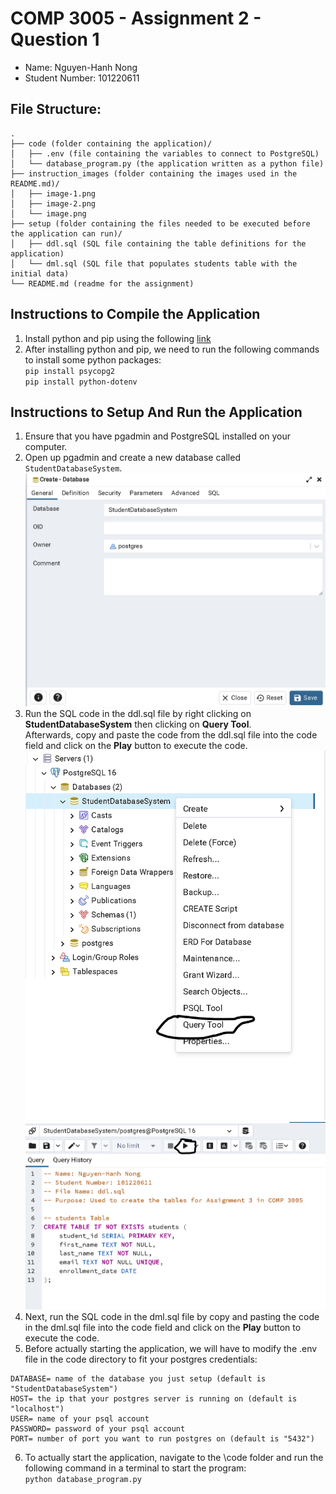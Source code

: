 # COMP 3005 - Assignment 2 - Question 1

- Name: Nguyen-Hanh Nong
- Student Number: 101220611

## File Structure:

```
.
├── code (folder containing the application)/
│   ├── .env (file containing the variables to connect to PostgreSQL)
│   └── database_program.py (the application written as a python file)
├── instruction_images (folder containing the images used in the README.md)/
│   ├── image-1.png
│   ├── image-2.png
│   └── image.png
├── setup (folder containing the files needed to be executed before the application can run)/
│   ├── ddl.sql (SQL file containing the table definitions for the application)
│   └── dml.sql (SQL file that populates students table with the initial data)
└── README.md (readme for the assignment)
```

## Instructions to Compile the Application

1. Install python and pip using the following [link](https://www.python.org/downloads/)
2. After installing python and pip, we need to run the following commands to install some python packages: \
   `pip install psycopg2`\
   `pip install python-dotenv`

## Instructions to Setup And Run the Application

1. Ensure that you have pgadmin and PostgreSQL installed on your computer.
2. Open up pgadmin and create a new database called `StudentDatabaseSystem`. \
   ![alt text](./instruction_images/image.png)
3. Run the SQL code in the ddl.sql file by right clicking on **StudentDatabaseSystem** then clicking on **Query Tool**. \
   Afterwards, copy and paste the code from the ddl.sql file into the code field and click on the **Play** button to execute the code.
   ![alt text](./instruction_images/image-1.png)
   ![alt text](./instruction_images/image-2.png)
4. Next, run the SQL code in the dml.sql file
   by copy and pasting the code in the dml.sql file into the code field and click on the **Play** button to execute the code.
5. Before actually starting the application, we will have to modify the .env file in the code directory to fit your postgres credentials:

```
DATABASE= name of the database you just setup (default is "StudentDatabaseSystem")
HOST= the ip that your postgres server is running on (default is "localhost")
USER= name of your psql account
PASSWORD= password of your psql account
PORT= number of port you want to run postgres on (default is "5432")
```

6. To actually start the application, navigate to the \code folder and run the following command in a terminal to start the program: \
   `python database_program.py`
